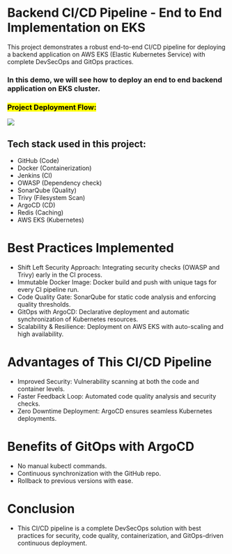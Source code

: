 # Backend CI/CD Pipeline - End to End Implementation on EKS

This project demonstrates a robust end-to-end CI/CD pipeline for deploying a backend application on AWS EKS (Elastic Kubernetes Service) with complete DevSecOps and GitOps practices.

### In this demo, we will see how to deploy an end to end backend application on EKS cluster.

### <mark>Project Deployment Flow:</mark>

<img src="https://github.com/ronaks9065/devsecops-pipeline/blob/master/automations/DevSecOps%2BGitOps.gif" />

## Tech stack used in this project:
- GitHub (Code)
- Docker (Containerization)
- Jenkins (CI)
- OWASP (Dependency check)
- SonarQube (Quality)
- Trivy (Filesystem Scan)
- ArgoCD (CD)
- Redis (Caching)
- AWS EKS (Kubernetes)

# Best Practices Implemented
- Shift Left Security Approach: Integrating security checks (OWASP and Trivy) early in the CI process.
- Immutable Docker Image: Docker build and push with unique tags for every CI pipeline run.
- Code Quality Gate: SonarQube for static code analysis and enforcing quality thresholds.
- GitOps with ArgoCD: Declarative deployment and automatic synchronization of Kubernetes resources.
- Scalability & Resilience: Deployment on AWS EKS with auto-scaling and high availability.

# Advantages of This CI/CD Pipeline
- Improved Security: Vulnerability scanning at both the code and container levels.
- Faster Feedback Loop: Automated code quality analysis and security checks.
- Zero Downtime Deployment: ArgoCD ensures seamless Kubernetes deployments.

# Benefits of GitOps with ArgoCD
- No manual kubectl commands.
- Continuous synchronization with the GitHub repo.
- Rollback to previous versions with ease.

# Conclusion
- This CI/CD pipeline is a complete DevSecOps solution with best practices for security, code quality, containerization, and GitOps-driven continuous deployment.

